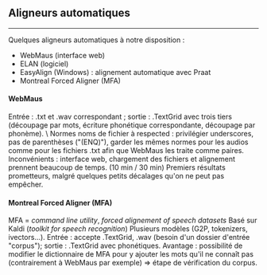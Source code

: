 ## Aligneurs automatiques
---
Quelques aligneurs automatiques à notre disposition : 
- WebMaus (interface web)
- ELAN (logiciel)
- EasyAlign (Windows) : alignement automatique avec Praat
- Montreal Forced Aligner (MFA)

#### WebMaus
Entrée : .txt et .wav correspondant ; sortie : .TextGrid avec trois tiers (découpage par mots, écriture phonétique correspondante, découpage par phonème). \\
Normes noms de fichier à respected : privilégier underscores, pas de parenthèses ("(ENQ)"), garder les mêmes normes pour les audios comme pour les fichiers .txt afin que WebMaus les traite comme paires.
Inconvénients : interface web, chargement des fichiers et alignement prennent beaucoup de temps. (10 min / 30 min)
Premiers résultats prometteurs, malgré quelques petits décalages qu'on ne peut pas empêcher.

#### Montreal Forced Aligner (MFA)
MFA = *command line utility*, *forced alignement of speech datasets*
Basé sur Kaldi (*toolkit for speech recognition*)
Plusieurs modèles (G2P, tokenizers, ivectors...).
Entrée : accepte .TextGrid, .wav (besoin d'un dossier d'entrée "corpus"); sortie : .TextGrid avec phonétiques.
Avantage : possibilité de modifier le dictionnaire de MFA pour y ajouter les mots qu'il ne connaît pas (contrairement à WebMaus par exemple) => étape de vérification du corpus.
